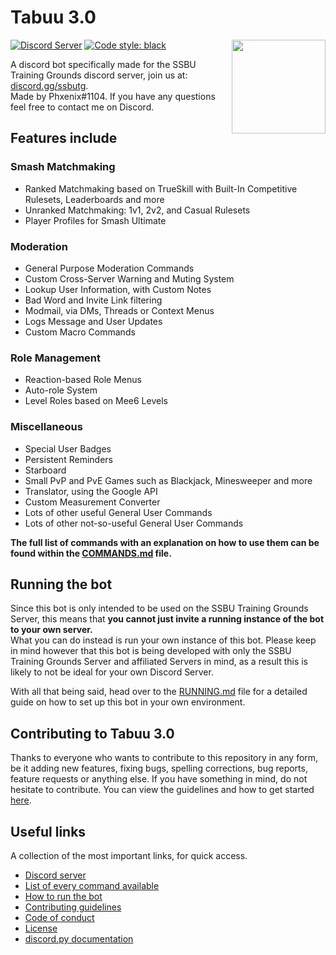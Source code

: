 # Tabuu 3.0

<img align="right" width="150" height="150" src="https://i.imgur.com/MMNdLom.png">

[![Discord Server](https://discord.com/api/guilds/739299507795132486/embed.png)](https://discord.gg/ssbutg) [![Code style: black](https://img.shields.io/badge/code%20style-black-000000.svg)](https://github.com/psf/black)

A discord bot specifically made for the SSBU Training Grounds discord server, join us at: [discord.gg/ssbutg](https://discord.gg/ssbutg).  
Made by Phxenix#1104. If you have any questions feel free to contact me on Discord.

## Features include

### Smash Matchmaking

-   Ranked Matchmaking based on TrueSkill with Built-In Competitive Rulesets, Leaderboards and more
-   Unranked Matchmaking: 1v1, 2v2, and Casual Rulesets
-   Player Profiles for Smash Ultimate

### Moderation

-   General Purpose Moderation Commands
-   Custom Cross-Server Warning and Muting System
-   Lookup User Information, with Custom Notes
-   Bad Word and Invite Link filtering
-   Modmail, via DMs, Threads or Context Menus
-   Logs Message and User Updates
-   Custom Macro Commands

### Role Management

-   Reaction-based Role Menus
-   Auto-role System
-   Level Roles based on Mee6 Levels

### Miscellaneous

-   Special User Badges
-   Persistent Reminders
-   Starboard
-   Small PvP and PvE Games such as Blackjack, Minesweeper and more
-   Translator, using the Google API
-   Custom Measurement Converter
-   Lots of other useful General User Commands
-   Lots of other not-so-useful General User Commands

**The full list of commands with an explanation on how to use them can be found within the [COMMANDS.md](COMMANDS.md) file.**

## Running the bot

Since this bot is only intended to be used on the SSBU Training Grounds Server, this means that **you cannot just invite a running instance of the bot to your own server.**  
What you can do instead is run your own instance of this bot. Please keep in mind however that this bot is being developed with only the SSBU Training Grounds Server and affiliated Servers in mind, as a result this is likely to not be ideal for your own Discord Server.

With all that being said, head over to the [RUNNING.md](/RUNNING.md) file for a detailed guide on how to set up this bot in your own environment.

## Contributing to Tabuu 3.0

Thanks to everyone who wants to contribute to this repository in any form, be it adding new features, fixing bugs, spelling corrections, bug reports, feature requests or anything else. If you have something in mind, do not hesitate to contribute.
You can view the guidelines and how to get started [here](.github/CONTRIBUTING.md).

## Useful links

A collection of the most important links, for quick access.

-   [Discord server](https://discord.gg/ssbutg)
-   [List of every command available](/COMMANDS.md)
-   [How to run the bot](/RUNNING.md)
-   [Contributing guidelines](.github/CONTRIBUTING.md)
-   [Code of conduct](.github/CODE_OF_CONDUCT.md)
-   [License](/LICENSE)
-   [discord.py documentation](https://discordpy.readthedocs.io/en/latest/)
